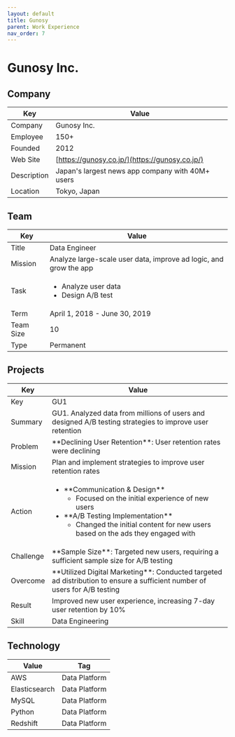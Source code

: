 ```yaml
---
layout: default
title: Gunosy
parent: Work Experience
nav_order: 7
---
```


# Gunosy Inc.

## Company

| Key         | Value                                              |
| ----------- | -------------------------------------------------- |
| Company     | Gunosy Inc.                                        |
| Employee    | 150+                                               |
| Founded     | 2012                                               |
| Web Site    | [https://gunosy.co.jp/](https://gunosy.co.jp/)                              |
| Description | Japan's largest news app company with 40M+ users |
| Location    | Tokyo, Japan                                       |

## Team

<table>
  <thead>
    <tr>
      <th>Key</th>
      <th>Value</th>
    </tr>
  </thead>
  <tbody>
    <tr>
      <td>Title</td>
      <td>Data Engineer</td>
    </tr>
    <tr>
      <td>Mission</td>
      <td>Analyze large-scale user data, improve ad logic, and grow the app</td>
    </tr>
    <tr>
      <td>Task</td>
      <td><ul><li>Analyze user data</li><li>Design A/B test</li></ul></td>
    </tr>
    <tr>
      <td>Term</td>
      <td>April 1, 2018 - June 30, 2019</td>
    </tr>
    <tr>
      <td>Team Size</td>
      <td>10</td>
    </tr>
    <tr>
      <td>Type</td>
      <td>Permanent</td>
    </tr>
  </tbody>
</table>

## Projects

<table>
  <thead>
    <tr>
      <th>Key</th>
      <th>Value</th>
    </tr>
  </thead>
  <tbody>
    <tr>
      <td>Key</td>
      <td>GU1</td>
    </tr>
    <tr>
      <td>Summary</td>
      <td>GU1. Analyzed data from millions of users and designed A/B testing strategies to improve user retention</td>
    </tr>
    <tr>
      <td>Problem</td>
      <td>**Declining User Retention**: User retention rates were declining</td>
    </tr>
    <tr>
      <td>Mission</td>
      <td>Plan and implement strategies to improve user retention rates</td>
    </tr>
    <tr>
      <td>Action</td>
      <td><ul><li>**Communication & Design**
          <ul>
            <li>Focused on the initial experience of new users</li>
          </ul>
        </li><li>**A/B Testing Implementation**
          <ul>
            <li>Changed the initial content for new users based on the ads they engaged with</li>
          </ul>
        </li></ul></td>
    </tr>
    <tr>
      <td>Challenge</td>
      <td>**Sample Size**: Targeted new users, requiring a sufficient sample size for A/B testing</td>
    </tr>
    <tr>
      <td>Overcome</td>
      <td>**Utilized Digital Marketing**: Conducted targeted ad distribution to ensure a sufficient number of users for A/B testing</td>
    </tr>
    <tr>
      <td>Result</td>
      <td>Improved new user experience, increasing 7-day user retention by 10%</td>
    </tr>
    <tr>
      <td>Skill</td>
      <td>Data Engineering</td>
    </tr>
  </tbody>
</table>

## Technology

| Value         | Tag           |
| ------------- | ------------- |
| AWS           | Data Platform |
| Elasticsearch | Data Platform |
| MySQL         | Data Platform |
| Python        | Data Platform |
| Redshift      | Data Platform |
